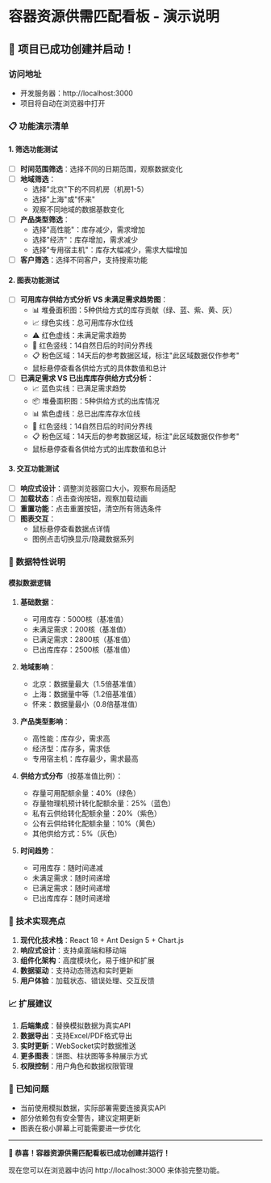 # 容器资源供需匹配看板 - 演示说明

## 🚀 项目已成功创建并启动！

### 访问地址
- 开发服务器：http://localhost:3000
- 项目将自动在浏览器中打开

### 📋 功能演示清单

#### 1. 筛选功能测试
- [ ] **时间范围筛选**：选择不同的日期范围，观察数据变化
- [ ] **地域筛选**：
  - 选择"北京"下的不同机房（机房1-5）
  - 选择"上海"或"怀来"
  - 观察不同地域的数据基数变化
- [ ] **产品类型筛选**：
  - 选择"高性能"：库存减少，需求增加
  - 选择"经济"：库存增加，需求减少
  - 选择"专用宿主机"：库存大幅减少，需求大幅增加
- [ ] **客户筛选**：选择不同客户，支持搜索功能

#### 2. 图表功能测试
- [ ] **可用库存供给方式分析 VS 未满足需求趋势图**：
  - 📊 堆叠面积图：5种供给方式的库存贡献（绿、蓝、紫、黄、灰）
  - 📈 绿色实线：总可用库存水位线
  - ⚠️ 红色虚线：未满足需求趋势
  - 🚨 红色竖线：14自然日后的时间分界线
  - 📋 粉色区域：14天后的参考数据区域，标注"此区域数据仅作参考"
  - 鼠标悬停查看各供给方式的具体数值和总计
- [ ] **已满足需求 VS 已出库库存供给方式分析**：
  - 📈 蓝色实线：已满足需求趋势
  - 📦 堆叠面积图：5种供给方式的出库情况
  - 📊 紫色虚线：总已出库库存水位线
  - 🚨 红色竖线：14自然日后的时间分界线
  - 📋 粉色区域：14天后的参考数据区域，标注"此区域数据仅作参考"
  - 鼠标悬停查看各供给方式的出库数值和总计

#### 3. 交互功能测试
- [ ] **响应式设计**：调整浏览器窗口大小，观察布局适配
- [ ] **加载状态**：点击查询按钮，观察加载动画
- [ ] **重置功能**：点击重置按钮，清空所有筛选条件
- [ ] **图表交互**：
  - 鼠标悬停查看数据点详情
  - 图例点击切换显示/隐藏数据系列

### 🎯 数据特性说明

#### 模拟数据逻辑
1. **基础数据**：
   - 可用库存：5000核（基准值）
   - 未满足需求：200核（基准值）
   - 已满足需求：2800核（基准值）
   - 已出库库存：2500核（基准值）

2. **地域影响**：
   - 北京：数据量最大（1.5倍基准值）
   - 上海：数据量中等（1.2倍基准值）
   - 怀来：数据量最小（0.8倍基准值）

3. **产品类型影响**：
   - 高性能：库存少，需求高
   - 经济型：库存多，需求低
   - 专用宿主机：库存最少，需求最高

4. **供给方式分布**（按基准值比例）：
   - 存量可用配额余量：40%（绿色）
   - 存量物理机预计转化配额余量：25%（蓝色）
   - 私有云供给转化配额余量：20%（紫色）
   - 公有云供给转化配额余量：10%（黄色）
   - 其他供给方式：5%（灰色）

5. **时间趋势**：
   - 可用库存：随时间递减
   - 未满足需求：随时间递增
   - 已满足需求：随时间递增
   - 已出库库存：随时间递增

### 🔧 技术实现亮点

1. **现代化技术栈**：React 18 + Ant Design 5 + Chart.js
2. **响应式设计**：支持桌面端和移动端
3. **组件化架构**：高度模块化，易于维护和扩展
4. **数据驱动**：支持动态筛选和实时更新
5. **用户体验**：加载状态、错误处理、交互反馈

### 📈 扩展建议

1. **后端集成**：替换模拟数据为真实API
2. **数据导出**：支持Excel/PDF格式导出
3. **实时更新**：WebSocket实时数据推送
4. **更多图表**：饼图、柱状图等多种展示方式
5. **权限控制**：用户角色和数据权限管理

### 🐛 已知问题

- 当前使用模拟数据，实际部署需要连接真实API
- 部分依赖包有安全警告，建议定期更新
- 图表在极小屏幕上可能需要进一步优化

---

**🎉 恭喜！容器资源供需匹配看板已成功创建并运行！**

现在您可以在浏览器中访问 http://localhost:3000 来体验完整功能。
